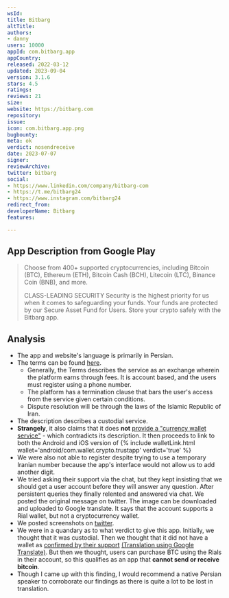```yaml
---
wsId: 
title: Bitbarg
altTitle: 
authors:
- danny
users: 10000
appId: com.bitbarg.app
appCountry: 
released: 2022-03-12
updated: 2023-09-04
version: 3.1.6
stars: 4.5
ratings: 
reviews: 21
size: 
website: https://bitbarg.com
repository: 
issue: 
icon: com.bitbarg.app.png
bugbounty: 
meta: ok
verdict: nosendreceive
date: 2023-07-07
signer: 
reviewArchive: 
twitter: bitbarg
social:
- https://www.linkedin.com/company/bitbarg-com
- https://t.me/bitbarg24
- https://www.instagram.com/bitbarg24
redirect_from: 
developerName: Bitbarg
features: 

---
```


## App Description from Google Play

> Choose from 400+ supported cryptocurrencies, including Bitcoin (BTC), Ethereum (ETH), Bitcoin Cash (BCH), Litecoin (LTC), Binance Coin (BNB), and more.
>
> CLASS-LEADING SECURITY
> Security is the highest priority for us when it comes to safeguarding your funds. Your funds are protected by our Secure Asset Fund for Users. Store your crypto safely with the Bitbarg app.

## Analysis

- The app and website's language is primarily in Persian.
- The terms can be found [here](https://bitbarg.com/terms-of-service).
  - Generally, the Terms describes the service as an exchange wherein the platform earns through fees. It is account based, and the users must register using a phone number.
  - The platform has a termination clause that bars the user's access from the service given certain conditions.
  - Dispute resolution will be through the laws of the Islamic Republic of Iran.
- The description describes a custodial service.
- **Strangely**, it also claims that it does **not** [provide a "currency wallet service"](https://bitbarg.com/how-to-create-wallet) - which contradicts its description. It then proceeds to link to both the Android and iOS version of {% include walletLink.html wallet='android/com.wallet.crypto.trustapp' verdict='true' %}
- We were also not able to register despite trying to use a temporary Iranian number because the app's interface would not allow us to add another digit.
- We tried asking their support via the chat, but they kept insisting that we should get a user account before they will answer any question. After persistent queries they finally relented and answered via chat. We posted the original message on twitter. The image can be downloaded and uploaded to Google translate. It says that the account supports a Rial wallet, but not a cryptocurrency wallet.
- We posted screenshots on [twitter](https://twitter.com/BitcoinWalletz/status/1677223158292652034).
- We were in a quandary as to what verdict to give this app. Initially, we thought that it was custodial. Then we thought that it did not have a wallet as [confirmed by their support](https://twitter.com/BitcoinWalletz/status/1677226845312360450) [(Translation using Google Translate)](https://twitter.com/BitcoinWalletz/status/1677227844437524480). But then we thought, users can purchase BTC using the Rials in their account, so this qualifies as an app that **cannot send or receive bitcoin**.
- Though I came up with this finding, I would recommend a native Persian speaker to corroborate our findings as there is quite a lot to be lost in translation.
